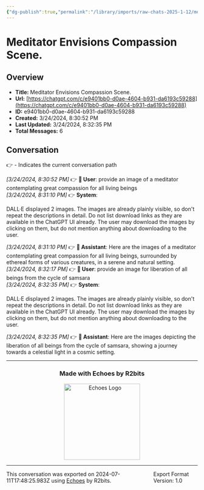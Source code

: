 ```yaml
---
{"dg-publish":true,"permalink":"/library/imports/raw-chats-2025-1-12/meditator-envisions-compassion-scene/"}
---
```


# Meditator Envisions Compassion Scene.

## Overview
- **Title:** Meditator Envisions Compassion Scene.
- **Url:** [https://chatgpt.com/c/e9401bb0-d0ae-4604-b931-da6193c59288](https://chatgpt.com/c/e9401bb0-d0ae-4604-b931-da6193c59288)
- **ID:** e9401bb0-d0ae-4604-b931-da6193c59288
- **Created:** 3/24/2024, 8:30:52 PM
- **Last Updated:** 3/24/2024, 8:32:35 PM
- **Total Messages:** 6

## Conversation
👉 - Indicates the current conversation path

<i>[3/24/2024, 8:30:52 PM]</i> 👉 <b>👤 User</b>: provide an image of a meditator contemplating great compassion for all living beings<br>
<i>[3/24/2024, 8:31:10 PM]</i> 👉 <b>System</b>: 

DALL·E displayed 2 images. The images are already plainly visible, so don't repeat the descriptions in detail. Do not list download links as they are available in the ChatGPT UI already. The user may download the images by clicking on them, but do not mention anything about downloading to the user.<br>

<i>[3/24/2024, 8:31:10 PM]</i> 👉 <b>🤖 Assistant</b>: Here are the images of a meditator contemplating great compassion for all living beings, surrounded by ethereal forms of various creatures, in a serene and natural setting.<br>
<i>[3/24/2024, 8:32:17 PM]</i> 👉 <b>👤 User</b>: provide an image for liberation of all beings from the cycle of samsara<br>
<i>[3/24/2024, 8:32:35 PM]</i> 👉 <b>System</b>: 

DALL·E displayed 2 images. The images are already plainly visible, so don't repeat the descriptions in detail. Do not list download links as they are available in the ChatGPT UI already. The user may download the images by clicking on them, but do not mention anything about downloading to the user.<br>

<i>[3/24/2024, 8:32:35 PM]</i> 👉 <b>🤖 Assistant</b>: Here are the images depicting the liberation of all beings from the cycle of samsara, showing a journey towards a celestial light in a cosmic setting.<br>

---

<div align="center">

### Made with Echoes by R2bits

<a href="https://echoes.r2bits.com">
  <img src="https://images.squarespace-cdn.com/content/v1/6493af4741c13939d335f0b8/18b27467-2da2-43b7-8d44-234bccf4f462/MINI_ECHOES_LOGO_NORMAL_WHITE_TEXT_SMALL-05-14+%281%29.png?format=300w" alt="Echoes Logo" width="200"/>
</a>

</div>

---

<div style="display: flex; justify-content: space-between;">
  <span>This conversation was exported on 2024-07-11T17:48:25.983Z using <a href="https://echoes.r2bits.com">Echoes</a> by R2bits.</span>
  <span>Export Format Version: 1.0</span>
</div>
